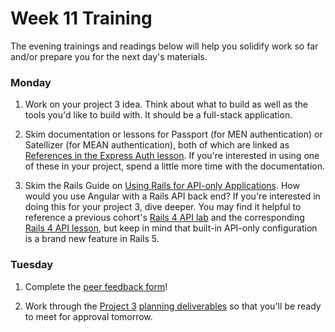 
# Week 11 Training

The evening trainings and readings below will help you solidify work so far and/or prepare you for the next day's materials.

### Monday
1. Work on your project 3 idea. Think about what to build as well as the tools you'd like to build with.  It should be a full-stack application. 

1. Skim documentation or lessons for Passport (for MEN authentication) or Satellizer (for MEAN authentication), both of which are linked as [References in the Express Auth lesson](https://github.com/sf-wdi-31/express-simple-auth#resources). If you're interested in using one of these in your project, spend a little more time with the documentation.

1. Skim the Rails Guide on [Using Rails for API-only Applications](http://guides.rubyonrails.org/api_app.html).  How would you use Angular with a Rails API back end?  If you're interested in doing this for your project 3, dive deeper.  You may find it helpful to reference a previous cohort's [Rails 4 API lab](tps://github.com/sf-wdi-31/rails-api-lab) and the corresponding [Rails 4 API lesson](https://github.com/sf-wdi-31/rails-api-lesson), but keep in mind that built-in API-only configuration is a brand new feature in Rails 5. 

### Tuesday

1. Complete the [peer feedback form](https://docs.google.com/forms/d/e/1FAIpQLSdD99F2w6ul4TupNq-lNwjoq82oYe6hGeKgERzJhGcsKnqtHQ/viewform)!

1. Work through the [Project 3](https://github.com/sf-wdi-31/project-03) [planning deliverables](https://github.com/sf-wdi-31/project-03#planning--deliverables) so that you'll be ready to meet for approval tomorrow.
